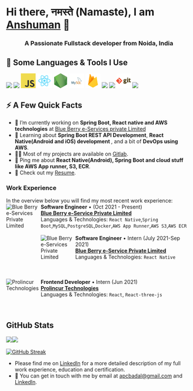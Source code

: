 # Hi there, नमस्ते (Namaste), I am [Anshuman](https://www.linkedin.com/in/apcbadal/) 👋

<h3 align="center">A Passionate Fullstack developer from Noida, India</h3>
<h2>🚀 Some Languages & Tools I Use</h2>
<code><img height="40" src="https://gitlab.com/apcbadal/apcbadal/-/raw/d4c8536da4238fe1b5bea7502c00f67a65eb255c/java.png"></code>
<code><img height="40" src="https://gitlab.com/apcbadal/apcbadal/-/raw/main/spring-boot.png"></code>
<code><img height="40" src="https://raw.githubusercontent.com/github/explore/80688e429a7d4ef2fca1e82350fe8e3517d3494d/topics/javascript/javascript.png"></code>
<code><img height="40" src="https://raw.githubusercontent.com/github/explore/80688e429a7d4ef2fca1e82350fe8e3517d3494d/topics/react/react.png"></code>
<code><img height="40" src="https://raw.githubusercontent.com/github/explore/80688e429a7d4ef2fca1e82350fe8e3517d3494d/topics/nodejs/nodejs.png"></code>
<code><img height="40" src="https://raw.githubusercontent.com/github/explore/80688e429a7d4ef2fca1e82350fe8e3517d3494d/topics/mysql/mysql.png"></code>
<code><img height="40" src="https://raw.githubusercontent.com/github/explore/80688e429a7d4ef2fca1e82350fe8e3517d3494d/topics/firebase/firebase.png"></code>
<code><img height="40" src="https://gitlab.com/apcbadal/apcbadal/-/raw/d918ece825e78b064c9ee02e7fc74a7a4f7c1ba5/docker.png"></code>
<code><img height="40" src="https://gitlab.com/apcbadal/apcbadal/-/raw/main/aws.png"></code>
<code><img height="40" src="https://raw.githubusercontent.com/github/explore/80688e429a7d4ef2fca1e82350fe8e3517d3494d/topics/git/git.png"></code>
<code><img height="40" src="https://gitlab.com/apcbadal/apcbadal/-/raw/main/gitlab.png"></code>
  <h2>⚡️ A Few Quick Facts</h2>
<ul>
<li>🔭 I’m currently working on <strong>Spring Boot, React native and AWS technologies</strong> at <a href="https://www.blueberryeservices.com">Blue Berry e-Services private Limited</a></li>
<li>🧐 Learning about <strong>Spring Boot REST API Development</strong>, <strong>React Native(Android and iOS) development </strong>, and a bit of <strong>DevOps using AWS</strong>.</li>
<li>👨‍💻 Most of my projects are available on <a href="https://gitlab.com/apcbadal">Gitlab</a>.</li>
<li>💬 Ping me about <strong>React Native(Android), Spring Boot and cloud stuff like AWS App runner, S3, ECR</strong>.</li>
<li>📙 Check out my <a href="[https://firebasestorage.googleapis.com/v0/b/slackanshu.appspot.com/o/Anshuman.pdf?alt=media&token=48c19bc2-5097-42a8-a848-6691376b33ae]">Resume</a>.</li>
</ul>

### Work Experience
In the overview below you will find my most recent work experience:
<br/>
[<img align="left" height="94px" width="94px" alt="Blue Berry e-Services Private Limited" src="https://www.blueberryeservices.com/wp-content/uploads/2021/02/Logo.jpg"/>](https://www.blueberryeservices.com/)
**Software Engineer**  • (Oct 2021 - Present) \
[**Blue Berry e-Service Private Limited**](https://www.blueberryeservices.com/) \
Languages & Technologies: `React Native`,`Spring Boot`,`MySQL`,`PostgreSQL`,`Docker`,`AWS App Runner`,`AWS S3`,`AWS ECR` \
<br/>
[<img align="left" height="94px" width="94px" alt="Blue Berry e-Services Private Limited" src="https://www.blueberryeservices.com/wp-content/uploads/2021/02/Logo.jpg"/>](https://www.blueberryeservices.com/)
**Software Engineer** • Intern (July 2021-Sep 2021)\
[**Blue Berry e-Service Private Limited**](https://www.blueberryeservices.com/)  \
Languages & Technologies: `React Native` \
<br/>
<br/>
<br/>
[<img align="left" height="94px" width="94px" alt="Prolincur Technologies" src="https://media-exp1.licdn.com/dms/image/C510BAQGtPyGGJrQqUA/company-logo_100_100/0/1579066113112?e=1652313600&v=beta&t=EC_CO9i1U3lT1w96s0CeQ0LclhFNPosz7sseYvRI0nU"/>](https://www.prolincur.com/)
**Frontend Developer** • Intern (Jun 2021)\
[**Prolincur Technologies**](https://www.prolincur.com/) \
Languages & Technologies: `React`, `React-three-js` \
<br/>
<br/>
<h2>GitHub Stats</h2>
<a href="https://linkedin.com/in/apcbadal"><img height="137px" src="https://github-readme-stats.vercel.app/api?username=apcbadal&hide_title=true&hide_border=true&show_icons=true&include_all_commits=true&count_private=true&line_height=21&text_color=000&icon_color=000&bg_color=0,ea6161,ffc64d,fffc4d,52fa5a&theme=graywhite" /><!-- wi*quL3fcV --><img height="137px" src="https://github-readme-stats.vercel.app/api/top-langs/?username=apcbadal&hide=html&hide_title=true&hide_border=true&layout=compact&langs_count=6&exclude_repo=comp426,Redventures-Movie-Quotes&text_color=000&icon_color=fff&bg_color=0,52fa5a,4dfcff,c64dff&theme=graywhite" /></a>

[![GitHub Streak](https://github-readme-streak-stats.herokuapp.com/?user=apcbadal&theme=dark)](https://git.io/streak-stats)

- Please find me on [LinkedIn](https://linkedin.com/in/apcbadal) for a more detailed description of my full work experience, education and certification.
- 💬 You can get in touch with me by email at apcbadal@gmail.com and [LinkedIn](https://linkedin.com/in/apcbadal).


